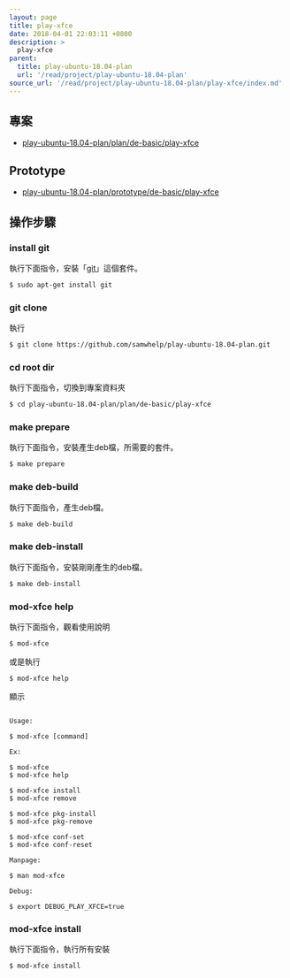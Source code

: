 ```yaml
---
layout: page
title: play-xfce
date: 2018-04-01 22:03:11 +0800
description: >
  play-xfce
parent:
  title: play-ubuntu-18.04-plan
  url: '/read/project/play-ubuntu-18.04-plan'
source_url: '/read/project/play-ubuntu-18.04-plan/play-xfce/index.md'
---
```



## 專案

* [play-ubuntu-18.04-plan/plan/de-basic/play-xfce](https://github.com/samwhelp/play-ubuntu-18.04-plan/tree/master/plan/de-basic/play-xfce)


## Prototype

* [play-ubuntu-18.04-plan/prototype/de-basic/play-xfce](https://github.com/samwhelp/play-ubuntu-18.04-plan/tree/master/prototype/de-basic/play-xfce)


## 操作步驟


### install git

執行下面指令，安裝「[git](https://packages.ubuntu.com/bionic/git)」這個套件。

``` sh
$ sudo apt-get install git
```


### git clone

執行

``` sh
$ git clone https://github.com/samwhelp/play-ubuntu-18.04-plan.git
```


### cd root dir

執行下面指令，切換到專案資料夾

``` sh
$ cd play-ubuntu-18.04-plan/plan/de-basic/play-xfce
```


### make prepare

執行下面指令，安裝產生deb檔，所需要的套件。

``` sh
$ make prepare
```


### make deb-build

執行下面指令，產生deb檔。

``` sh
$ make deb-build
```


### make deb-install

執行下面指令，安裝剛剛產生的deb檔。

``` sh
$ make deb-install
```


### mod-xfce help

執行下面指令，觀看使用說明

``` sh
$ mod-xfce
```

或是執行

``` sh
$ mod-xfce help
```

顯示

```

Usage:

$ mod-xfce [command]

Ex:

$ mod-xfce
$ mod-xfce help

$ mod-xfce install
$ mod-xfce remove

$ mod-xfce pkg-install
$ mod-xfce pkg-remove

$ mod-xfce conf-set
$ mod-xfce conf-reset

Manpage:

$ man mod-xfce

Debug:

$ export DEBUG_PLAY_XFCE=true

```


### mod-xfce install

執行下面指令，執行所有安裝

``` sh
$ mod-xfce install
```
